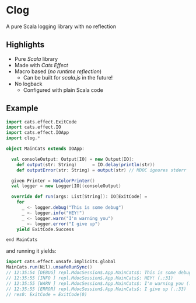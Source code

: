 # Clog

A pure Scala logging library with no reflection


## Highlights

* Pure _Scala_ library
* Made with _Cats Effect_
* Macro based (_no runtime reflection_)
  * Can be built for _scala.js_ in the future!
* No logback
  * Configured with plain Scala code

## Example 

```scala
import cats.effect.ExitCode
import cats.effect.IO
import cats.effect.IOApp
import clog.*

object MainCats extends IOApp:

  val consoleOutput: Output[IO] = new Output[IO]:
    def output(str: String)      = IO.delay(println(str))
    def outputError(str: String) = output(str) // MDOC ignores stderr

  given Printer = NoColorPrinter()
  val logger = new Logger[IO](consoleOutput)

  override def run(args: List[String]): IO[ExitCode] =
    for
      _ <- logger.debug("This is some debug")
      _ <- logger.info("HEY!")
      _ <- logger.warn("I'm warning you")
      _ <- logger.error("I give up")
    yield ExitCode.Success

end MainCats
```

and running it yields:

```scala
import cats.effect.unsafe.implicits.global
MainCats.run(Nil).unsafeRunSync()
// 12:35:54 [DEBUG] repl.MdocSession$.App.MainCats$: This is some debug (.:30)
// 12:35:55 [INFO ] repl.MdocSession$.App.MainCats$: HEY! (.:31)
// 12:35:55 [WARN ] repl.MdocSession$.App.MainCats$: I'm warning you (.:32)
// 12:35:55 [ERROR] repl.MdocSession$.App.MainCats$: I give up (.:33)
// res0: ExitCode = ExitCode(0)
```